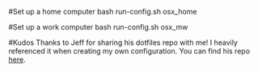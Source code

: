 #Set up a home computer
bash run-config.sh osx_home

#Set up a work computer
bash run-config.sh osx_mw

#Kudos
Thanks to Jeff for sharing his dotfiles repo with me! I heavily referenced it when creating my own configuration. You can find his repo [here](https://github.com/JLoppert/dotfiles).

